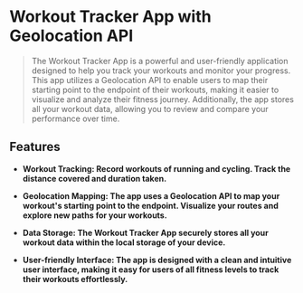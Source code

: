 # Workout Tracker App with Geolocation API

> The Workout Tracker App is a powerful and user-friendly application designed to help you track your workouts and monitor your progress. This app utilizes a Geolocation API to enable users to map their starting point to the endpoint of their workouts, making it easier to visualize and analyze their fitness journey. Additionally, the app stores all your workout data, allowing you to review and compare your performance over time.

## Features
- **Workout Tracking: Record workouts of running and cycling. Track the distance covered and duration taken.**

- **Geolocation Mapping: The app uses a Geolocation API to map your workout's starting point to the endpoint. Visualize your routes and explore new paths for your workouts.**

- **Data Storage: The Workout Tracker App securely stores all your workout data within the local storage of your device.**

- **User-friendly Interface: The app is designed with a clean and intuitive user interface, making it easy for users of all fitness levels to track their workouts effortlessly.**
